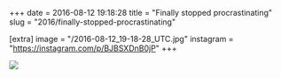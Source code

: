 +++
date = 2016-08-12 19:18:28
title = "Finally stopped procrastinating"
slug = "2016/finally-stopped-procrastinating"

[extra]
image = "/2016-08-12_19-18-28_UTC.jpg"
instagram = "https://instagram.com/p/BJBSXDnB0jP"
+++

<img src="/2016-08-12_19-18-28_UTC.jpg" />
